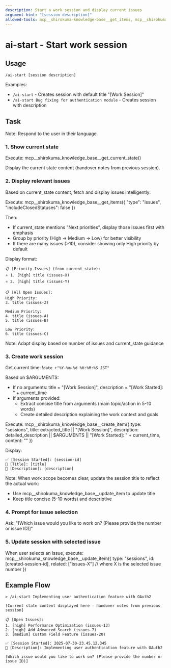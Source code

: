 ```yaml
---
description: Start a work session and display current issues
argument-hint: "[session description]"
allowed-tools: mcp__shirokuma-knowledge-base__get_items, mcp__shirokuma-knowledge-base__create_item, mcp__shirokuma-knowledge-base__get_current_state, mcp__shirokuma-knowledge-base__update_item, Bash(date:*)
---
```


# ai-start - Start work session

## Usage
```
/ai-start [session description]
```

Examples:
- `/ai-start` - Creates session with default title "[Work Session]"
- `/ai-start Bug fixing for authentication module` - Creates session with description

## Task

Note: Respond to the user in their language.

### 1. Show current state
Execute: mcp__shirokuma_knowledge_base__get_current_state()

Display the current state content (handover notes from previous session).

### 2. Display relevant issues
Based on current_state content, fetch and display issues intelligently:

Execute: mcp__shirokuma_knowledge_base__get_items({ 
  "type": "issues", 
  "includeClosedStatuses": false 
})

Then:
- If current_state mentions "Next priorities", display those issues first with emphasis
- Group by priority (High → Medium → Low) for better visibility
- If there are many issues (>10), consider showing only High priority by default

Display format:
```
📋 [Priority Issues] (from current_state):
⭐ 1. [high] title (issues-X)
⭐ 2. [high] title (issues-Y)

📋 [All Open Issues]:
High Priority:
3. title (issues-Z)

Medium Priority:
4. title (issues-A)
5. title (issues-B)

Low Priority:
6. title (issues-C)
```

Note: Adapt display based on number of issues and current_state guidance

### 3. Create work session
Get current time: !`date +"%Y-%m-%d %H:%M:%S JST"`

Based on $ARGUMENTS:
- If no arguments: title = "[Work Session]", description = "[Work Started]: " + current_time
- If arguments provided: 
  - Extract concise title from arguments (main topic/action in 5-10 words)
  - Create detailed description explaining the work context and goals

Execute: mcp__shirokuma_knowledge_base__create_item({
  type: "sessions",
  title: extracted_title || "[Work Session]",
  description: detailed_description || $ARGUMENTS || "[Work Started]: " + current_time,
  content: ""
})

Display:
```
✅ [Session Started]: [session-id]
📝 [Title]: [title]
📝 [Description]: [description]
```

Note: When work scope becomes clear, update the session title to reflect the actual work:
- Use mcp__shirokuma_knowledge_base__update_item to update title
- Keep title concise (5-10 words) and descriptive

### 4. Prompt for issue selection
Ask: "[Which issue would you like to work on? (Please provide the number or issue ID)]"

### 5. Update session with selected issue
When user selects an issue, execute:
mcp__shirokuma_knowledge_base__update_item({
  type: "sessions",
  id: [created-session-id],
  related: ["issues-X"]  // where X is the selected issue number
})

## Example Flow
```
> /ai-start Implementing user authentication feature with OAuth2

[Current state content displayed here - handover notes from previous session]

📋 [Open Issues]:
1. [high] Performance Optimization (issues-13)
2. [high] Add Advanced Search (issues-7)
3. [medium] Custom Field Feature (issues-20)

✅ [Session Started]: 2025-07-30-23.45.12.345
📝 [Description]: Implementing user authentication feature with OAuth2

[Which issue would you like to work on? (Please provide the number or issue ID)]
```